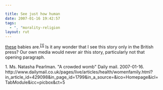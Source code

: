 ```yaml
---

title: See just how human
date: 2007-01-16 19:42:57
tags:
  - ", "morality-religion
layout: rut
---
```


[these][ref1] babies are.<sup>[\[1\]][ref2]</sup>  Is it any wonder that I see this story only in the British press?  Our own media would never air this story, particularly not that opening paragraph.

<div markdown="1" class="postrefs">
1. Ms. Natasha Pearlman.  "A crowded womb" Daily mail.  2007-01-16.  http://www.dailymail.co.uk/pages/live/articles/health/womenfamily.html?in_article_id=429098&in_page_id=1799&in_a_source=&ico=Homepage&icl=TabModule&icc=picbox&ct=5 
</div>

[ref1]: http://www.dailymail.co.uk/pages/live/articles/health/womenfamily.html?in_article_id=429098&in_page_id=1799&in_a_source=&ico=Homepage&icl=TabModule&icc=picbox&ct=5  "Daily Mail | A crowded womb"
[ref2]: http://www.dailymail.co.uk/pages/live/articles/health/womenfamily.html?in_article_id=429098&in_page_id=1799&in_a_source=&ico=Homepage&icl=TabModule&icc=picbox&ct=5  "Daily Mail | A crowded womb"

